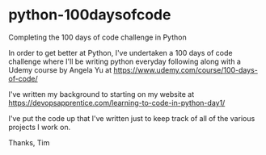 # python-100daysofcode
Completing the 100 days of code challenge in Python

In order to get better at Python, I've undertaken a 100 days of code challenge where I'll be writing python everyday following along with a Udemy course by Angela Yu at https://www.udemy.com/course/100-days-of-code/

I've written my background to starting on my website at https://devopsapprentice.com/learning-to-code-in-python-day1/

I've put the code up that I've written just to keep track of all of the various projects I work on. 

Thanks,
Tim
